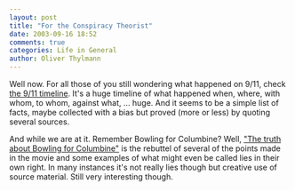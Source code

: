 ```yaml
---
layout: post
title: "For the Conspiracy Theorist"
date: 2003-09-16 18:52
comments: true
categories: Life in General
author: Oliver Thylmann
---
```



Well now. For all those of you still wondering what happened on 9/11, check [the 9/11 timeline](http://www.unansweredquestions.org/timeline/). It's a huge timeline of what happened when, where, with whom, to whom, against what, ... huge. And it seems to be a simple list of facts, maybe collected with a bias but proved (more or less) by quoting several sources.

And while we are at it. Remember Bowling for Columbine? Well, [&quot;The truth about Bowling for Columbine&quot;](http://www.hardylaw.net/Truth_About_Bowling.html) is the rebuttel of several of the points made in the movie and some examples of what might even be called lies in their own right. In many instances it's not really lies though but creative use of source material. Still very interesting though.



